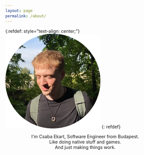 ```yaml
---
layout: page
permalink: /about/
---
```

<!-- 
{:refdef: style="text-align: center;"}
![My image Name](/images/sajat_kep.png =300x)
{: refdef}-->
{:refdef: style="text-align: center;"}
<img src="/images/cropped_circle_image.png" height="300" class="center"/>
{: refdef}

<div style="text-align: center;">
I'm Csaba Ekart, Software Engineer from Budapest.<br>
Like doing native stuff and games.<br>
And just making things work.
</div>